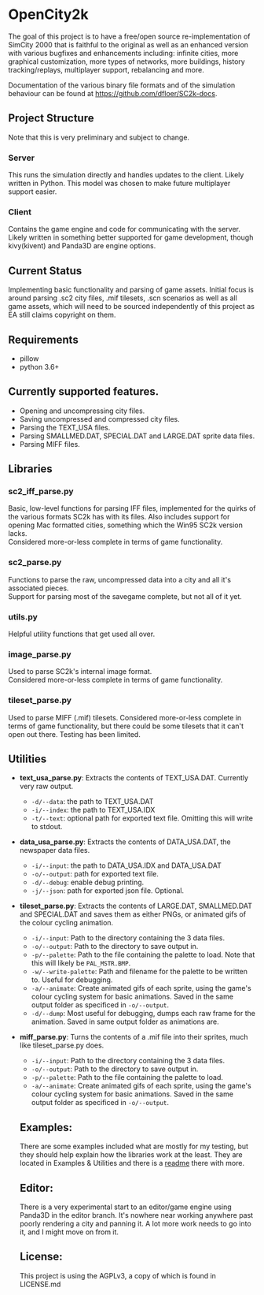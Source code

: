 # OpenCity2k
The goal of this project is to have a free/open source re-implementation of SimCity 2000 that is faithful to the original as well as an enhanced version with various bugfixes and enhancements including: infinite cities, more graphical customization, more types of networks, more buildings, history tracking/replays, multiplayer support, rebalancing and more.

Documentation of the various binary file formats and of the simulation behaviour can be found at <https://github.com/dfloer/SC2k-docs>.

## Project Structure
Note that this is very preliminary and subject to change.
### Server
This runs the simulation directly and handles updates to the client. Likely written in Python. This model was chosen to make future multiplayer support easier.
### Client
Contains the game engine and code for communicating with the server. Likely written in something better supported for game development, though kivy(kivent) and Panda3D are engine options.

## Current Status
Implementing basic functionality and parsing of game assets. Initial focus is around parsing .sc2 city files, .mif tilesets, .scn scenarios as well as all game assets, which will need to be sourced independently of this project as EA still claims copyright on them.

## Requirements
 - pillow
 - python 3.6+

## Currently supported features.
 - Opening and uncompressing city files.
 - Saving uncompressed and compressed city files.
 - Parsing the TEXT_USA files.
 - Parsing SMALLMED.DAT, SPECIAL.DAT and LARGE.DAT sprite data files.
 - Parsing MIFF files.

## Libraries
### sc2_iff_parse.py
Basic, low-level functions for parsing IFF files, implemented for the quirks of the various formats SC2k has with its files. Also includes support for opening Mac formatted cities, something which the Win95 SC2k version lacks.\
Considered more-or-less complete in terms of game functionality.

### sc2_parse.py
Functions to parse the raw, uncompressed data into a city and all it's associated pieces.\
Support for parsing most of the savegame complete, but not all of it yet.

### utils.py
Helpful utility functions that get used all over.

### image_parse.py
Used to parse SC2k's internal image format.\
Considered more-or-less complete in terms of game functionality.

### tileset_parse.py
Used to parse MIFF (.mif) tilesets.
Considered more-or-less complete in terms of game functionality, but there could be some tilesets that it can't open out there. Testing has been limited.

## Utilities
 - **text_usa_parse.py**: Extracts the contents of TEXT_USA.DAT. Currently very raw output.
    - `-d/--data`: the path to TEXT_USA.DAT
    - `-i/--index`: the path to TEXT_USA.IDX
    - `-t/--text`: optional path for exported text file. Omitting this will write to stdout.

 - **data_usa_parse.py**: Extracts the contents of DATA_USA.DAT, the newspaper data files.
    - `-i/--input`: the path to DATA_USA.IDX and DATA_USA.DAT
    - `-o/--output`: path for exported text file.
    - `-d/--debug`: enable debug printing.
    - `-j/--json`: path for exported json file. Optional.

  - **tileset_parse.py**: Extracts the contents of LARGE.DAT, SMALLMED.DAT and SPECIAL.DAT and saves them as either PNGs, or animated gifs of the colour cycling animation.
    - `-i/--input`: Path to the directory containing the 3 data files.
    - `-o/--output`: Path to the directory to save output in.
    - `-p/--palette`: Path to the file containing the palette to load. Note that this will likely be `PAL_MSTR.BMP`.
    - `-w/--write-palette`: Path and filename for the palette to be written to. Useful for debugging.
    - `-a/--animate`: Create animated gifs of each sprite, using the game's colour cycling system for basic animations. Saved in the same output folder as specificed in `-o/--output`.
    - `-d/--dump`: Most useful for debugging, dumps each raw frame for the animation. Saved in same output folder as animations are.

- **miff_parse.py**: Turns the contents of a .mif file into their sprites, much like tileset_parse.py does.
    - `-i/--input`: Path to the directory containing the 3 data files.
    - `-o/--output`: Path to the directory to save output in.
    - `-p/--palette`: Path to the file containing the palette to load.
    - `-a/--animate`: Create animated gifs of each sprite, using the game's colour cycling system for basic animations. Saved in the same output folder as specificed in `-o/--output`.

   ## Examples:

   There are some examples included what are mostly for my testing, but they should help explain how the libraries work at the least. They are located in Examples & Utilities and there is a [readme](https://github.com/dfloer/OpenCity2k/blob/master/Examples%20%26%20Utilities/README.md) there with more.

   ## Editor:
   There is a very experimental start to an editor/game engine using Panda3D in the editor branch. It's nowhere near working anywhere past poorly rendering a city and panning it. A lot more work needs to go into it, and I might move on from it.

   ## License:
   This project is using the AGPLv3, a copy of which is found in LICENSE.md
